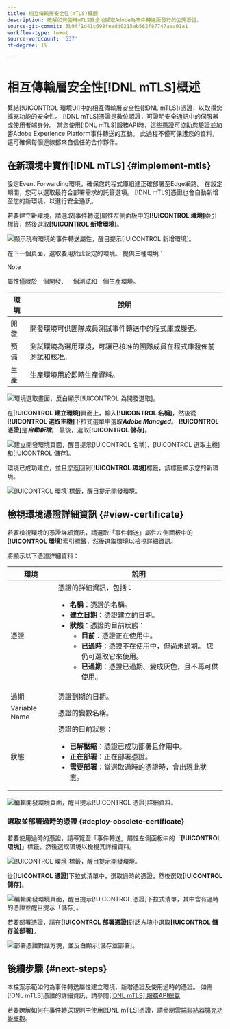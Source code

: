 ```yaml
---
title: 相互傳輸層安全性(mTLS)概觀
description: 瞭解如何使用mTLS安全地擷取Adobe為事件轉送所發行的公開憑證。
source-git-commit: 3b9ff1d41c698feadd0215ab562f87747aaa91a1
workflow-type: tm+mt
source-wordcount: '637'
ht-degree: 1%

---
```


# 相互傳輸層安全性[!DNL mTLS]概述

繫結[!UICONTROL 環境UI]中的相互傳輸層安全性([!DNL mTLS])憑證，以取得您擴充功能的安全性。 [!DNL mTLS]憑證是數位認證，可證明安全通訊中的伺服器或使用者端身分。 當您使用[!DNL mTLS]服務API時，這些憑證可協助您驗證並加密Adobe Experience Platform事件轉送的互動。 此過程不僅可保護您的資料，還可確保每個連線都來自信任的合作夥伴。

## 在新環境中實作[!DNL mTLS] {#implement-mtls}

設定Event Forwarding環境，確保您的程式庫組建正確部署至Edge網路。 在設定期間，您可以選取最符合部署需求的託管選項。 [!DNL mTLS]憑證也會自動新增至您的新環境，以進行安全通訊。

若要建立新環境，請選取[事件轉送]屬性左側面板中的&#x200B;**[!UICONTROL 環境]**&#x200B;索引標籤，然後選取&#x200B;**[!UICONTROL 新增環境]**。

![顯示現有環境的事件轉送屬性，醒目提示[!UICONTROL 新增環境]。](../../../images/extensions/server/cloud-connector/add-environment.png)

在下一個頁面，選取要用於此設定的環境。 提供三種環境：

>[!NOTE]
>
>屬性僅限於一個開發、一個測試和一個生產環境。

| 環境 | 說明 |
| --- | --- |
| 開發 | 開發環境可供團隊成員測試事件轉送中的程式庫或變更。 |
| 預備 | 測試環境為選用環境，可讓已核准的團隊成員在程式庫發佈前測試和核准。 |
| 生產 | 生產環境用於即時生產資料。 |

![環境選取畫面，反白顯示[!UICONTROL 為開發選取]。](../../../images/extensions/server/cloud-connector/select-environment.png)

在&#x200B;**[!UICONTROL 建立環境]**&#x200B;頁面上，輸入&#x200B;**[!UICONTROL 名稱]**，然後從&#x200B;**[!UICONTROL 選取主機]**&#x200B;下拉式選單中選取&#x200B;***Adobe Managed***。 **[!UICONTROL 憑證]**&#x200B;是&#x200B;***自動新增***。 最後，選取&#x200B;**[!UICONTROL 儲存]**。

![建立開發環境頁面，醒目提示[!UICONTROL 名稱]、[!UICONTROL 選取主機]和[!UICONTROL 儲存]。](../../../images/extensions/server/cloud-connector/create-environment.png)

環境已成功建立，並且您返回到&#x200B;**[!UICONTROL 環境]**&#x200B;標籤，該標籤顯示您的新環境。

![ [!UICONTROL 環境]標籤，醒目提示開發環境。](../../../images/extensions/server/cloud-connector/new-environment-created.png)

## 檢視環境憑證詳細資訊 {#view-certificate}

若要檢視環境的憑證詳細資訊，請選取「事件轉送」屬性左側面板中的&#x200B;**[!UICONTROL 環境]**&#x200B;索引標籤，然後選取環境以檢視詳細資訊。

將顯示以下憑證詳細資料：

| 環境 | 說明 |
| --- | --- |
| 憑證 | 憑證的詳細資訊，包括：<ul><li>**名稱**：憑證的名稱。</li><li>**建立日期**：憑證建立的日期。</li><li>**狀態**：憑證的目前狀態：<ul><li>**目前**：憑證正在使用中。</li><li>**已過時**：憑證不在使用中，但尚未過期。 您仍可選取它來使用。</li><li>**已過期**：憑證已過期、變成灰色，且不再可供使用。</li></ul></ul> |
| 過期 | 憑證到期的日期。 |
| Variable Name | 憑證的變數名稱。 |
| 狀態 | 憑證的目前狀態：<ul><li>**已解壓縮**：憑證已成功部署且作用中。</li><li>**正在部署**：正在部署憑證。</li><li>**需要部署**：當選取過時的憑證時，會出現此狀態。</li></ul> |

![編輯開發環境頁面，醒目提示[!UICONTROL 憑證]詳細資料。](../../../images/extensions/server/cloud-connector/create-environment.png)

### 選取並部署過時的憑證 {#deploy-obsolete-certificate}

若要使用過時的憑證，請導覽至「事件轉送」屬性左側面板中的「**[!UICONTROL 環境]**」標籤，然後選取環境以檢視其詳細資料。

![ [!UICONTROL 環境]標籤，醒目提示開發環境。](../../../images/extensions/server/cloud-connector/new-environment-created.png)

從&#x200B;**[!UICONTROL 憑證]**&#x200B;下拉式清單中，選取過時的憑證，然後選取&#x200B;**[!UICONTROL 儲存]**。

![編輯開發環境頁面，醒目提示[!UICONTROL 憑證]下拉式清單，其中含有過時的憑證並醒目提示「儲存」。](../../../images/extensions/server/cloud-connector/obsolete-certificate.png)

若要部署憑證，請在&#x200B;**[!UICONTROL 部署憑證]**&#x200B;對話方塊中選取&#x200B;**[!UICONTROL 儲存並部署]**。

![部署憑證對話方塊，並反白顯示[儲存並部署]。](../../../images/extensions/server/cloud-connector/obsolete-certificate-deploy.png)


## 後續步驟 {#next-steps}

本檔案示範如何為事件轉送屬性建立環境、新增憑證及使用過時的憑證。 如需[!DNL mTLS]憑證的詳細資訊，請參閱[[!DNL mTLS] 服務API總覽](../../../../data-governance/mtls-api/overview.md)

若要瞭解如何在事件轉送規則中使用[!DNL mTLS]憑證，請參閱[雲端聯結器擴充功能概觀](../cloud-connector/overview.md/#mtls-rules)。
